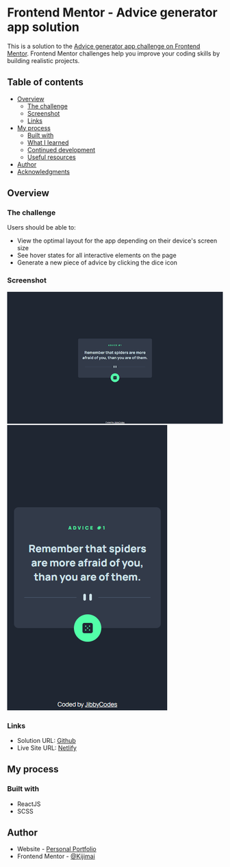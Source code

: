# Frontend Mentor - Advice generator app solution

This is a solution to the [Advice generator app challenge on Frontend Mentor](https://www.frontendmentor.io/challenges/advice-generator-app-QdUG-13db). Frontend Mentor challenges help you improve your coding skills by building realistic projects.

## Table of contents

- [Overview](#overview)
  - [The challenge](#the-challenge)
  - [Screenshot](#screenshot)
  - [Links](#links)
- [My process](#my-process)
  - [Built with](#built-with)
  - [What I learned](#what-i-learned)
  - [Continued development](#continued-development)
  - [Useful resources](#useful-resources)
- [Author](#author)
- [Acknowledgments](#acknowledgments)

## Overview

### The challenge

Users should be able to:

- View the optimal layout for the app depending on their device's screen size
- See hover states for all interactive elements on the page
- Generate a new piece of advice by clicking the dice icon

### Screenshot

![](./src/assets/design/screenshot-desk.png)
![](./src/assets/design/screenshot-mobile.png)

### Links

- Solution URL: [Github](https://github.com/Kijimai/fem-advice-react)
- Live Site URL: [Netlify](advice-gen-reactjs.netlify.app)

## My process

### Built with

- ReactJS
- SCSS

## Author

- Website - [Personal Portfolio](https://jdbucog.netlify.app/)
- Frontend Mentor - [@Kijimai](https://www.frontendmentor.io/profile/Kijimai)
